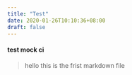 ```yaml
---
title: "Test"
date: 2020-01-26T10:10:36+08:00
draft: false
---
```



#### test mock ci
> hello
> this is the frist markdown file